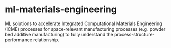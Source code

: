 # ml-materials-engineering
ML solutions to accelerate Integrated Computational Materials Engineering (ICME) processes for space-relevant manufacturing processes (e.g. powder bed additive manufacturing) to fully understand the process-structure-performance relationship.
